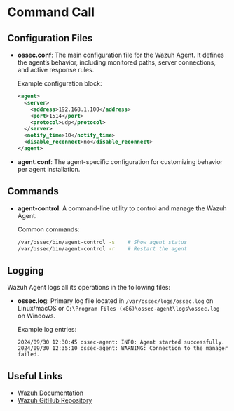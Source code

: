 # Command Call

## Configuration Files

- **ossec.conf**: The main configuration file for the Wazuh Agent. It defines the agent’s behavior, including monitored paths, server connections, and active response rules.

  Example configuration block:
  ```xml
  <agent>
    <server>
      <address>192.168.1.100</address>
      <port>1514</port>
      <protocol>udp</protocol>
    </server>
    <notify_time>10</notify_time>
    <disable_reconnect>no</disable_reconnect>
  </agent>
  ```

- **agent.conf**: The agent-specific configuration for customizing behavior per agent installation.

## Commands

- **agent-control**: A command-line utility to control and manage the Wazuh Agent.

  Common commands:
  ```bash
  /var/ossec/bin/agent-control -s    # Show agent status
  /var/ossec/bin/agent-control -r    # Restart the agent
  ```

## Logging

Wazuh Agent logs all its operations in the following files:

- **ossec.log**: Primary log file located in `/var/ossec/logs/ossec.log` on Linux/macOS or `C:\Program Files (x86)\ossec-agent\logs\ossec.log` on Windows.

  Example log entries:
  ```
  2024/09/30 12:30:45 ossec-agent: INFO: Agent started successfully.
  2024/09/30 12:35:10 ossec-agent: WARNING: Connection to the manager failed.
  ```

## Useful Links

- [Wazuh Documentation](https://documentation.wazuh.com/current/)
- [Wazuh GitHub Repository](https://github.com/wazuh/wazuh)
